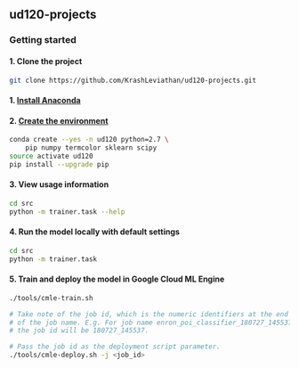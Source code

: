## ud120-projects

### Getting started

#### 1. Clone the project

```bash
git clone https://github.com/KrashLeviathan/ud120-projects.git
```

#### 1. [Install Anaconda](https://www.anaconda.com/download/)

#### 2. [Create the environment](https://conda.io/docs/user-guide/tasks/manage-environments.html#creating-an-environment-with-commands)

```bash
conda create --yes -n ud120 python=2.7 \
    pip numpy termcolor sklearn scipy
source activate ud120
pip install --upgrade pip
```

#### 3. View usage information

```bash
cd src
python -m trainer.task --help
```

#### 4. Run the model locally with default settings

```bash
cd src
python -m trainer.task
```

#### 5. Train and deploy the model in Google Cloud ML Engine

```bash
./tools/cmle-train.sh

# Take note of the job id, which is the numeric identifiers at the end
# of the job name. E.g. For job name enron_poi_classifier_180727_145537,
# the job id will be 180727_145537.

# Pass the job id as the deployment script parameter. 
./tools/cmle-deploy.sh -j <job_id>
```
